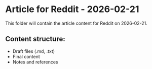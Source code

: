 # Article for Reddit - 2026-02-21

This folder will contain the article content for Reddit on 2026-02-21.

## Content structure:
- Draft files (.md, .txt)
- Final content
- Notes and references
